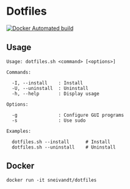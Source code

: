 # Dotfiles

[![Docker Automated build](https://img.shields.io/docker/automated/sneivandt/dotfiles.svg)](https://hub.docker.com/r/sneivandt/dotfiles/)

## Usage

```
Usage: dotfiles.sh <command> [<options>]

Commands:

  -I, --install    : Install
  -U, --uninstall  : Uninstall
  -h, --help       : Display usage

Options:

  -g               : Configure GUI programs
  -s               : Use sudo

Examples:

  dotfiles.sh --install      # Install
  dotfiles.sh --uninstall    # Uninstall
```

## Docker

```
docker run -it sneivandt/dotfiles
```
